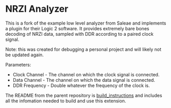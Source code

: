 # NRZI Analyzer

This is a fork of the example low level analyzer from Saleae and implements a plugin for their Logic 2 software. It provides extremely bare bones decoding of NRZI data, sampled with DDR according to a paired clock signal.

Note: this was created for debugging a personal project and will likely not be updated again. 

Parameters:
* Clock Channel - The channel on which the clock signal is connected.
* Data Channel - The channel on which the data signal is connected.
* DDR Frequency - Double whatever the frequency of the clock is.

The README from the parent repository is [build_instructions](docs/build_instructions.md) and includes all the infomation needed to build and use this extension.

